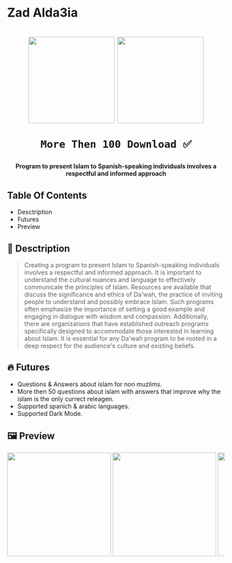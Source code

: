 #  Zad Alda3ia

<h1 align="center">
<img src="https://github.com/ahmetbasmaci/hesn_almuslem/assets/96287253/f9e38c51-f04e-42c7-a1a6-203d9bdc3e2d" width="200">

  <a href="https://play.google.com/store/apps/details?id=com.ahmet.Alda3ia">
        <img 
        src="https://play.google.com/intl/en_us/badges/images/generic/en_badge_web_generic.png" width="200">
     
  </a>

`More Then 100 Download ✅`

</h1>

      
<h4 align="center">Program to present Islam to Spanish-speaking individuals involves a respectful and informed approach</h4>

## Table Of Contents
* Desctription
* Futures
* Preview

## 🔧 Desctription
>Creating a program to present Islam to Spanish-speaking individuals involves a respectful and informed approach. It is important to understand the cultural nuances and language to effectively communicate the principles of Islam. Resources are available that discuss the significance and ethics of Da'wah, the practice of inviting people to understand and possibly embrace Islam. Such programs often emphasize the importance of setting a good example and engaging in dialogue with wisdom and compassion. Additionally, there are organizations that have established outreach programs specifically designed to accommodate those interested in learning about Islam. It is essential for any Da'wah program to be rooted in a deep respect for the audience's culture and existing beliefs.







## 🔥 Futures
- Questions & Answers about islam for non muzlims.
- More then 50 questions about islam with answers that improve why the islam is the only currect releagen.
- Supported spanich & arabic languages.
- Supported Dark Mode.
  

## 🖼️ Preview

<div style="background-color: #FFF00; overflow: auto; white-space: nowrap;">
   <img src="https://user-images.githubusercontent.com/96287253/235202847-434c07e4-67fb-4dd2-a7c2-e8dc5bcb454c.png" width="240">
   <img src="https://user-images.githubusercontent.com/96287253/235202856-d9af69e2-aaa0-4cee-81e1-bb30ea71c9d1.png" width="240">
   <img src="https://user-images.githubusercontent.com/96287253/235202864-ca5994f5-91f5-429f-83b3-9ec6a1155b99.png" width="240">
   <img src="https://user-images.githubusercontent.com/96287253/235202871-ae73501a-4e14-43cb-8c06-d38befbdf396.png" width="240">
   <img src="https://user-images.githubusercontent.com/96287253/235202877-f712a440-a57f-43d3-9788-396ed49cd95b.png" width="240">
   <img src="https://user-images.githubusercontent.com/96287253/235202886-6b425614-8dd6-437f-96a8-604646896ce4.png" width="240">
</div>

